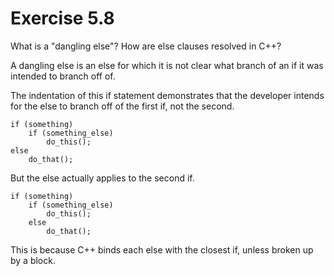 Exercise 5.8
============

What is a "dangling else"? How are else clauses resolved in C++?

A dangling else is an else for which it is not clear what branch of an if it was intended to branch off of.

The indentation of this if statement demonstrates that the developer intends for the else to branch off of the first if, not the second.

    if (something)
        if (something_else)
            do_this();
    else
        do_that();

But the else actually applies to the second if.

    if (something)
        if (something_else)
            do_this();
        else
            do_that();

This is because C++ binds each else with the closest if, unless broken up by a block.

